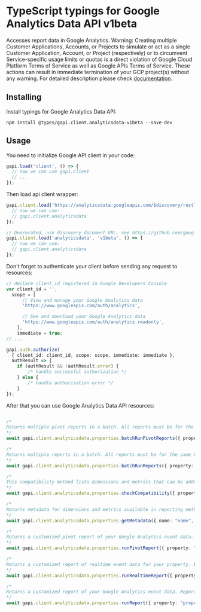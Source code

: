 # TypeScript typings for Google Analytics Data API v1beta

Accesses report data in Google Analytics. Warning: Creating multiple Customer Applications, Accounts, or Projects to simulate or act as a single Customer Application, Account, or Project (respectively) or to circumvent Service-specific usage limits or quotas is a direct violation of Google Cloud Platform Terms of Service as well as Google APIs Terms of Service. These actions can result in immediate termination of your GCP project(s) without any warning. 
For detailed description please check [documentation](https://developers.google.com/analytics/devguides/reporting/data/v1/).

## Installing

Install typings for Google Analytics Data API:

```
npm install @types/gapi.client.analyticsdata-v1beta --save-dev
```

## Usage

You need to initialize Google API client in your code:

```typescript
gapi.load('client', () => {
  // now we can use gapi.client
  // ...
});
```

Then load api client wrapper:

```typescript
gapi.client.load('https://analyticsdata.googleapis.com/$discovery/rest?version=v1beta', () => {
  // now we can use:
  // gapi.client.analyticsdata
});
```

```typescript
// Deprecated, use discovery document URL, see https://github.com/google/google-api-javascript-client/blob/master/docs/reference.md#----gapiclientloadname----version----callback--
gapi.client.load('analyticsdata', 'v1beta', () => {
  // now we can use:
  // gapi.client.analyticsdata
});
```

Don't forget to authenticate your client before sending any request to resources:

```typescript
// declare client_id registered in Google Developers Console
var client_id = '',
  scope = [
      // View and manage your Google Analytics data
      'https://www.googleapis.com/auth/analytics',

      // See and download your Google Analytics data
      'https://www.googleapis.com/auth/analytics.readonly',
    ],
    immediate = true;
// ...

gapi.auth.authorize(
  { client_id: client_id, scope: scope, immediate: immediate },
  authResult => {
    if (authResult && !authResult.error) {
        /* handle successful authorization */
    } else {
        /* handle authorization error */
    }
});
```

After that you can use Google Analytics Data API resources: <!-- TODO: make this work for multiple namespaces -->

```typescript

/*
Returns multiple pivot reports in a batch. All reports must be for the same GA4 Property.
*/
await gapi.client.analyticsdata.properties.batchRunPivotReports({ property: "property",  });

/*
Returns multiple reports in a batch. All reports must be for the same GA4 Property.
*/
await gapi.client.analyticsdata.properties.batchRunReports({ property: "property",  });

/*
This compatibility method lists dimensions and metrics that can be added to a report request and maintain compatibility. This method fails if the request's dimensions and metrics are incompatible. In Google Analytics, reports fail if they request incompatible dimensions and/or metrics; in that case, you will need to remove dimensions and/or metrics from the incompatible report until the report is compatible. The Realtime and Core reports have different compatibility rules. This method checks compatibility for Core reports.
*/
await gapi.client.analyticsdata.properties.checkCompatibility({ property: "property",  });

/*
Returns metadata for dimensions and metrics available in reporting methods. Used to explore the dimensions and metrics. In this method, a Google Analytics GA4 Property Identifier is specified in the request, and the metadata response includes Custom dimensions and metrics as well as Universal metadata. For example if a custom metric with parameter name `levels_unlocked` is registered to a property, the Metadata response will contain `customEvent:levels_unlocked`. Universal metadata are dimensions and metrics applicable to any property such as `country` and `totalUsers`.
*/
await gapi.client.analyticsdata.properties.getMetadata({ name: "name",  });

/*
Returns a customized pivot report of your Google Analytics event data. Pivot reports are more advanced and expressive formats than regular reports. In a pivot report, dimensions are only visible if they are included in a pivot. Multiple pivots can be specified to further dissect your data.
*/
await gapi.client.analyticsdata.properties.runPivotReport({ property: "property",  });

/*
Returns a customized report of realtime event data for your property. Events appear in realtime reports seconds after they have been sent to the Google Analytics. Realtime reports show events and usage data for the periods of time ranging from the present moment to 30 minutes ago (up to 60 minutes for Google Analytics 360 properties). For a guide to constructing realtime requests & understanding responses, see [Creating a Realtime Report](https://developers.google.com/analytics/devguides/reporting/data/v1/realtime-basics).
*/
await gapi.client.analyticsdata.properties.runRealtimeReport({ property: "property",  });

/*
Returns a customized report of your Google Analytics event data. Reports contain statistics derived from data collected by the Google Analytics tracking code. The data returned from the API is as a table with columns for the requested dimensions and metrics. Metrics are individual measurements of user activity on your property, such as active users or event count. Dimensions break down metrics across some common criteria, such as country or event name. For a guide to constructing requests & understanding responses, see [Creating a Report](https://developers.google.com/analytics/devguides/reporting/data/v1/basics).
*/
await gapi.client.analyticsdata.properties.runReport({ property: "property",  });
```
